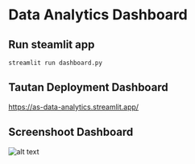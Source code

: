 # Data Analytics Dashboard

## Run steamlit app
```
streamlit run dashboard.py
```

## Tautan Deployment Dashboard
https://as-data-analytics.streamlit.app/


## Screenshoot Dashboard
![alt text]([http://url/to/img.png](https://drive.google.com/file/d/118NUzP3LDQmwJWKp3dab4BXDi7trAj4O/view?usp=sharing)https://drive.google.com/file/d/118NUzP3LDQmwJWKp3dab4BXDi7trAj4O/view?usp=sharing)

